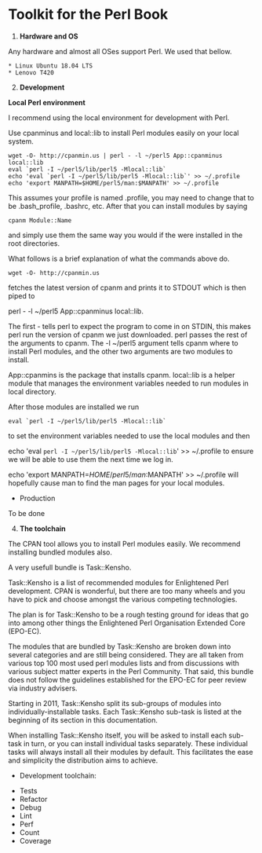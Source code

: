 # Toolkit for the Perl Book

1. **Hardware and OS**

Any hardware and almost all OSes support Perl. We used that bellow.

    * Linux Ubuntu 18.04 LTS
    * Lenovo T420

2. **Development** 

__Local Perl environment__

I recommend using the local environment for development with Perl. 

Use cpanminus and local::lib to install Perl modules easily on your local system. 

```
wget -O- http://cpanmin.us | perl - -l ~/perl5 App::cpanminus local::lib
eval `perl -I ~/perl5/lib/perl5 -Mlocal::lib`
echo 'eval `perl -I ~/perl5/lib/perl5 -Mlocal::lib`' >> ~/.profile
echo 'export MANPATH=$HOME/perl5/man:$MANPATH' >> ~/.profile

```

This assumes your profile is named .profile, you may need to change that to be .bash_profile,  .bashrc, etc. After that you can install modules by saying

    cpanm Module::Name

and simply use them the same way you would if the were installed in the root directories.

What follows is a brief explanation of what the commands above do.

    wget -O- http://cpanmin.us 

fetches the latest version of cpanm and prints it to STDOUT which is then piped to 

   perl - -l ~/perl5 App::cpanminus local::lib. 

The first - tells perl to expect the program to come in on STDIN, this makes perl run the version of cpanm we just downloaded. perl passes the rest of the arguments to cpanm. The -l ~/perl5 argument tells cpanm where to install Perl modules, and the other two arguments are two modules to install. 

App::cpanmins is the package that installs cpanm.  local::lib is a helper module that manages the environment variables needed to run modules in local directory.

After those modules are installed we run

    eval `perl -I ~/perl5/lib/perl5 -Mlocal::lib`

to set the environment variables needed to use the local modules and then

echo 'eval `perl -I ~/perl5/lib/perl5 -Mlocal::lib`' >> ~/.profile
to ensure we will be able to use them the next time we log in.

echo 'export MANPATH=$HOME/perl5/man:$MANPATH' >> ~/.profile
will hopefully cause man to find the man pages for your local modules.

- Production

To be done

4. **The toolchain**

The CPAN tool allows you to install Perl modules easily. We recommend installing bundled modules also.

A very usefull bundle is Task::Kensho.

Task::Kensho is a list of recommended modules for Enlightened Perl development. CPAN is wonderful, but there are too many wheels and you have to pick and choose amongst the various competing technologies.

The plan is for Task::Kensho to be a rough testing ground for ideas that go into among other things the Enlightened Perl Organisation Extended Core (EPO-EC).

The modules that are bundled by Task::Kensho are broken down into several categories and are still being considered. They are all taken from various top 100 most used perl modules lists and from discussions with various subject matter experts in the Perl Community. That said, this bundle does not follow the guidelines established for the EPO-EC for peer review via industry advisers.

Starting in 2011, Task::Kensho split its sub-groups of modules into individually-installable tasks. Each Task::Kensho sub-task is listed at the beginning of its section in this documentation.

When installing Task::Kensho itself, you will be asked to install each sub-task in turn, or you can install individual tasks separately. These individual tasks will always install all their modules by default. This facilitates the ease and simplicity the distribution aims to achieve.


- Development toolchain:

* Tests
* Refactor
* Debug
* Lint
* Perf
* Count
* Coverage


